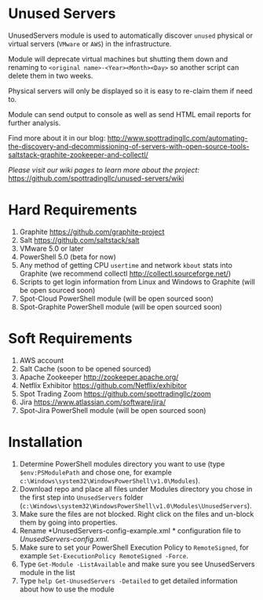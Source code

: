 # Unused Servers

UnusedServers module is used to automatically discover `unused` physical or virtual servers (`VMware` or `AWS`) in the infrastructure. 

Module will deprecate virtual machines but shutting them down and renaming to `<original name>-<Year><Month><Day>` so another script can delete them in two weeks.

Physical servers will only be displayed so it is easy to re-claim them if need to.

Module can send output to console as well as send HTML email reports for further analysis.

Find more about it in our blog: http://www.spottradingllc.com/automating-the-discovery-and-decommissioning-of-servers-with-open-source-tools-saltstack-graphite-zookeeper-and-collectl/

_Please visit our wiki pages to learn more about the project:_ https://github.com/spottradingllc/unused-servers/wiki

# Hard Requirements

1. Graphite https://github.com/graphite-project
2. Salt https://github.com/saltstack/salt
3. VMware 5.0 or later
4. PowerShell 5.0 (beta for now)
5. Any method of getting CPU `usertime` and network `kbout` stats into Graphite (we recommend collectl http://collectl.sourceforge.net/)
6. Scripts to get login information from Linux and Windows to Graphite (will be open sourced soon)
7. Spot-Cloud PowerShell module (will be open sourced soon)
8. Spot-Graphite PowerShell module (will be open sourced soon)

# Soft Requirements

1. AWS account 
2. Salt Cache (soon to be opened sourced)
3. Apache Zookeeper http://zookeeper.apache.org/
4. Netflix Exhibitor https://github.com/Netflix/exhibitor
5. Spot Trading Zoom https://github.com/spottradingllc/zoom
6. Jira https://www.atlassian.com/software/jira/
7. Spot-Jira PowerShell module (will be open sourced soon)

# Installation

1. Determine PowerShell modules directory you want to use (type `$env:PSModulePath` and chose one, for example `c:\Windows\system32\WindowsPowerShell\v1.0\Modules`).
2. Download repo and place all files under Modules directory you chose in the first step into `UnusedServers` folder (`c:\Windows\system32\WindowsPowerShell\v1.0\Modules\UnusedServers`).
3. Make sure the files are not blocked. Right click on the files and un-block them by going into properties.
4. Rename *UnusedServers-config-example.xml * configuration file to *UnusedServers-config.xml*.
5. Make sure to set your PowerShell Execution Policy to `RemoteSigned`, for example `Set-ExecutionPolicy RemoteSigned -Force`.
6. Type `Get-Module -ListAvailable` and make sure you see UnusedServers module in the list
7. Type `help Get-UnusedServers -Detailed` to get detailed information about how to use the module
